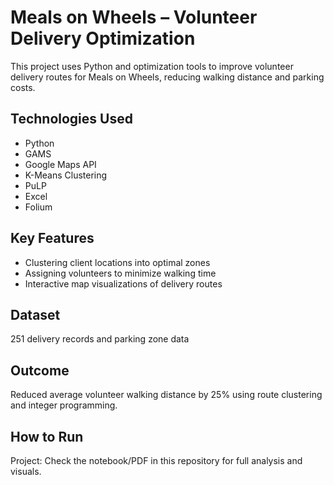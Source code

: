 # Meals on Wheels – Volunteer Delivery Optimization

This project uses Python and optimization tools to improve volunteer delivery routes for Meals on Wheels, reducing walking distance and parking costs.

## Technologies Used
- Python
- GAMS
- Google Maps API
- K-Means Clustering
- PuLP
- Excel
- Folium

## Key Features
- Clustering client locations into optimal zones
- Assigning volunteers to minimize walking time
- Interactive map visualizations of delivery routes

## Dataset
251 delivery records and parking zone data

## Outcome
Reduced average volunteer walking distance by 25% using route clustering and integer programming.

## How to Run
Project:
Check the notebook/PDF in this repository for full analysis and visuals.
